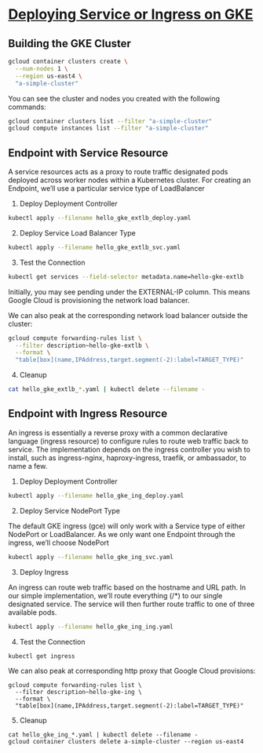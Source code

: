 # [Deploying Service or Ingress on GKE](https://medium.com/google-cloud/deploying-service-or-ingress-on-gke-59a49b134e3b)

## Building the GKE Cluster

```sh
gcloud container clusters create \
  --num-nodes 1 \
  --region us-east4 \
  "a-simple-cluster"
```

You can see the cluster and nodes you created with the following commands:

```sh
gcloud container clusters list --filter "a-simple-cluster"
gcloud compute instances list --filter "a-simple-cluster"
```

## Endpoint with Service Resource

A service resources acts as a proxy to route traffic designated pods deployed across worker nodes within a Kubernetes cluster. 
For creating an Endpoint, we’ll use a particular service type of LoadBalancer

1. Deploy Deployment Controller

```sh
kubectl apply --filename hello_gke_extlb_deploy.yaml
```

2. Deploy Service Load Balancer Type
```sh
kubectl apply --filename hello_gke_extlb_svc.yaml
```

3. Test the Connection
```sh
kubectl get services --field-selector metadata.name=hello-gke-extlb
```
Initially, you may see pending under the EXTERNAL-IP column. This means Google Cloud is provisioning the network load balancer.

We can also peak at the corresponding network load balancer outside the cluster:

```sh
gcloud compute forwarding-rules list \
  --filter description~hello-gke-extlb \
  --format \
  "table[box](name,IPAddress,target.segment(-2):label=TARGET_TYPE)"
```
4. Cleanup

```sh
cat hello_gke_extlb_*.yaml | kubectl delete --filename -
```

## Endpoint with Ingress Resource

An ingress is essentially a reverse proxy with a common declarative language (ingress resource) 
to configure rules to route web traffic back to service. 
The implementation depends on the ingress controller you wish to install, such as ingress-nginx, 
haproxy-ingress, traefik, or ambassador, to name a few.

1. Deploy Deployment Controller
```sh
kubectl apply --filename hello_gke_ing_deploy.yaml
```
2. Deploy Service NodePort Type

The default GKE ingress (gce) will only work with a Service type of either NodePort or LoadBalancer. 
As we only want one Endpoint through the ingress, we’ll choose NodePort

```sh
kubectl apply --filename hello_gke_ing_svc.yaml
```

3. Deploy Ingress

An ingress can route web traffic based on the hostname and URL path. 
In our simple implementation, we’ll route everything (/*) to our single designated service. 
The service will then further route traffic to one of three available pods.

```sh
kubectl apply --filename hello_gke_ing_ing.yaml
```

4. Test the Connection
```sh
kubectl get ingress
```

We can also peak at corresponding http proxy that Google Cloud provisions:
```shell
gcloud compute forwarding-rules list \
  --filter description~hello-gke-ing \
  --format \
  "table[box](name,IPAddress,target.segment(-2):label=TARGET_TYPE)"
```

5. Cleanup
```shell
cat hello_gke_ing_*.yaml | kubectl delete --filename -
gcloud container clusters delete a-simple-cluster --region us-east4
```
